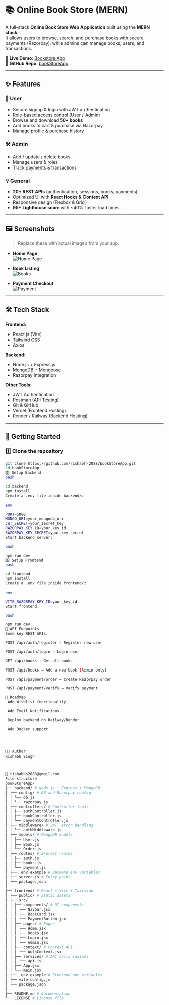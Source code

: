 # 📚 Online Book Store (MERN)

A full-stack **Online Book Store Web Application** built using the **MERN stack**.  
It allows users to browse, search, and purchase books with secure payments (Razorpay), while admins can manage books, users, and transactions.  

🔗 **Live Demo**: [Bookstore App](https://book-store-app-psi-henna.vercel.app/)  
📂 **GitHub Repo**: [bookStoreApp](https://github.com/rishabh-2088/bookStoreApp.git)

---

## ✨ Features

### 👤 User
- Secure signup & login with JWT authentication  
- Role-based access control (User / Admin)  
- Browse and download **50+ books**  
- Add books to cart & purchase via Razorpay  
- Manage profile & purchase history  

### 🛠️ Admin
- Add / update / delete books  
- Manage users & roles  
- Track payments & transactions  

### 💡 General
- **20+ REST APIs** (authentication, sessions, books, payments)  
- Optimized UI with **React Hooks & Context API**  
- Responsive design (Flexbox & Grid)  
- **95+ Lighthouse score** with ~40% faster load times  

---

## 🖼️ Screenshots

> Replace these with actual images from your app.

- **Home Page**  
  ![Home Page](<img width="1920" height="1080" alt="Image" src="https://github.com/user-attachments/assets/f77a62ea-82f8-4e55-86a7-6d26aee58ad0" />)

- **Book Listing**  
  ![Books](<img width="1913" height="1005" alt="Image" src="https://github.com/user-attachments/assets/e1d605d7-75b8-4cff-b217-8eb8ffdee12c" />)

- **Payment Checkout**  
  ![Payment](<img width="1596" height="1040" alt="Image" src="https://github.com/user-attachments/assets/d563b916-b5c4-40cd-b066-8c8cb5e7b9d8" />)

---

## 🛠️ Tech Stack

**Frontend:**
- React.js (Vite)  
- Tailwind CSS  
- Axios  

**Backend:**
- Node.js + Express.js  
- MongoDB + Mongoose  
- Razorpay Integration  

**Other Tools:**
- JWT Authentication  
- Postman (API Testing)  
- Git & GitHub  
- Vercel (Frontend Hosting)  
- Render / Railway (Backend Hosting)  

---

## 🚀 Getting Started

### 1️⃣ Clone the repository
```bash
git clone https://github.com/rishabh-2088/bookStoreApp.git
cd bookStoreApp
2️⃣ Setup Backend
bash

cd backend
npm install
Create a .env file inside backend/:

env

PORT=5000
MONGO_URI=your_mongodb_uri
JWT_SECRET=your_secret_key
RAZORPAY_KEY_ID=your_key_id
RAZORPAY_KEY_SECRET=your_key_secret
Start backend server:

bash

npm run dev
3️⃣ Setup Frontend
bash

cd frontend
npm install
Create a .env file inside frontend/:

env

VITE_RAZORPAY_KEY_ID=your_key_id
Start frontend:

bash

npm run dev
📡 API Endpoints
Some key REST APIs:

POST /api/auth/register → Register new user

POST /api/auth/login → Login user

GET /api/books → Get all books

POST /api/books → Add a new book (Admin only)

POST /api/payment/order → Create Razorpay order

POST /api/payment/verify → Verify payment

📌 Roadmap
 Add Wishlist functionality

 Add Email Notifications

 Deploy backend on Railway/Render

 Add Docker support




👨‍💻 Author
Rishabh Singh



📧 rishabhs2088@gmail.com
File structure
bookStoreApp/
├── backend/ # Node.js + Express + MongoDB
│ ├── config/ # DB and Razorpay config
│ │ └── db.js
│ │ └── razorpay.js
│ ├── controllers/ # Controller logic
│ │ ├── authController.js
│ │ ├── bookController.js
│ │ └── paymentController.js
│ ├── middleware/ # JWT, error handling
│ │ └── authMiddleware.js
│ ├── models/ # MongoDB models
│ │ ├── User.js
│ │ ├── Book.js
│ │ └── Order.js
│ ├── routes/ # Express routes
│ │ ├── auth.js
│ │ ├── books.js
│ │ └── payment.js
│ ├── .env.example # Backend env variables
│ ├── server.js # Entry point
│ └── package.json
│
├── frontend/ # React + Vite + Tailwind
│ ├── public/ # Static assets
│ ├── src/
│ │ ├── components/ # UI components
│ │ │ ├── Navbar.jsx
│ │ │ ├── BookCard.jsx
│ │ │ └── PaymentButton.jsx
│ │ ├── pages/ # Pages
│ │ │ ├── Home.jsx
│ │ │ ├── Books.jsx
│ │ │ ├── Login.jsx
│ │ │ └── Admin.jsx
│ │ ├── context/ # Context API
│ │ │ └── AuthContext.jsx
│ │ ├── services/ # API calls (axios)
│ │ │ └── api.js
│ │ ├── App.jsx
│ │ └── main.jsx
│ ├── .env.example # Frontend env variables
│ ├── vite.config.js
│ └── package.json
│
├── README.md # Documentation
└── LICENSE # License file













